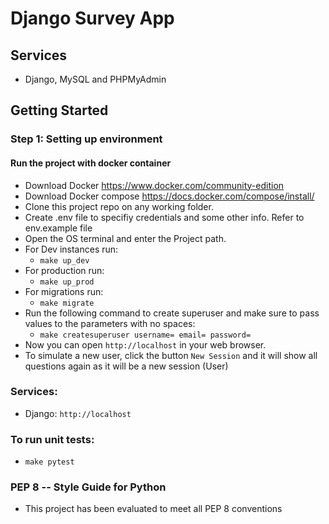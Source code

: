 # Django Survey App

## Services

* Django, MySQL and PHPMyAdmin

## Getting Started

### Step 1: Setting up environment

#### Run the project with docker container

* Download Docker https://www.docker.com/community-edition
* Download Docker compose https://docs.docker.com/compose/install/
* Clone this project repo on any working folder.
* Create .env file to specifiy credentials and some other info. Refer to env.example file
* Open the OS terminal and enter the Project path.
* For Dev instances run:
    * `make up_dev`
* For production run:
    * `make up_prod`
* For migrations run:
    * `make migrate`
* Run the following command to create superuser and make sure to pass values to the parameters with no spaces: 
    * `make createsuperuser username= email= password=`
* Now you can open `http://localhost` in your web browser.
* To simulate a new user, click the button `New Session` and it will show all questions again as it will be a new session (User)

### Services:
* Django: `http://localhost`

### To run unit tests:
* `make pytest`

### PEP 8 -- Style Guide for Python
* This project has been evaluated to meet all PEP 8 conventions

